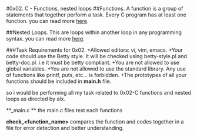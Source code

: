 #0x02. C - Functions, nested loops
##Functions.
	A function is a group of statements that together perform a task. Every C program has at least one function. you can read more [here](http://www.tutorialspoint.com/cprogramming/c_functions.htm).

##Nested Loops.
	This are loops within another loop in any programming syntax. you can read more [here](https://www.google.com/amp/s/www.geeksforgeeks.org/nested-loops-in-c-with-examples/amp/).

###Task Requirements for 0x02.
+Allowed editors: vi, vim, emacs.
+Your code should use the Betty style. It will be checked using betty-style.pl and betty-doc.pl. i.e it must be betty compliant.
+You are not allowed to use global variables.
+You are not allowed to use the standard library. Any use of functions like printf, puts, etc… is forbidden.
+The prototypes of all your functions should be included in **main.h** file.

so i would be performing all my task related to 0x02-C functions and nested loops as directed by alx.


**_main.c ** the main.c files test each functions

**check_<function_name>** compares the function and codes together in a file for error detection and better understanding.
